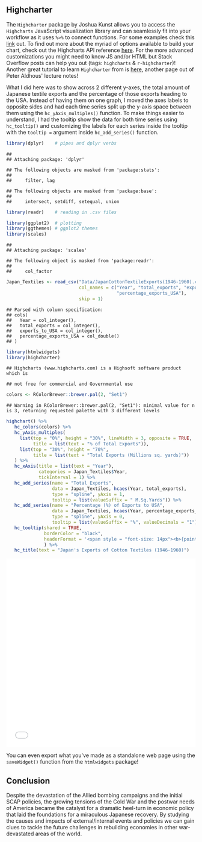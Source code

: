 Highcharter
-----------

The `Highcharter` package by Joshua Kunst allows you to access the `Highcharts` JavaScript visualization library and can seamlessly fit into your workflow as it uses `%>%` to connect functions. For some examples check this [link](http://jkunst.com/highcharter/) out. To find out more about the myriad of options available to build your chart, check out the Highcharts API reference [here](https://api.highcharts.com/highcharts/). For the more advanced customizations you might need to know JS and/or HTML but Stack Overflow posts can help you out (tags: `highcharts` & `r-highcharter`)! Another great tutorial to learn `Highcharter` from is [here](http://paldhous.github.io/ucb/2016/dataviz/week13.html), another page out of Peter Aldhous' lecture notes!

What I did here was to show across 2 different y-axes, the total amount of Japanese textile exports and the percentage of those exports heading to the USA. Instead of having them on one graph, I moved the axes labels to opposite sides and had each time series split up the y-axis space between them using the `hc_yAxis_multiples()` function. To make things easier to understand, I had the tooltip show the data for both time series using `hc_tooltip()` and customizing the labels for each series inside the tooltip with the `tooltip =` argument inside `hc_add_series()` function.

``` r
library(dplyr)    # pipes and dplyr verbs
```

    ## 
    ## Attaching package: 'dplyr'

    ## The following objects are masked from 'package:stats':
    ## 
    ##     filter, lag

    ## The following objects are masked from 'package:base':
    ## 
    ##     intersect, setdiff, setequal, union

``` r
library(readr)    # reading in .csv files

library(ggplot2)  # plotting
library(ggthemes) # ggplot2 themes
library(scales)  
```

    ## 
    ## Attaching package: 'scales'

    ## The following object is masked from 'package:readr':
    ## 
    ##     col_factor

``` r
Japan_Textiles <- read_csv("Data/JapanCottonTextileExports(1946-1960).csv",
                           col_names = c("Year", "total_exports", "exports_to_USA",
                                         "percentage_exports_USA"),
                           skip = 1)
```

    ## Parsed with column specification:
    ## cols(
    ##   Year = col_integer(),
    ##   total_exports = col_integer(),
    ##   exports_to_USA = col_integer(),
    ##   percentage_exports_USA = col_double()
    ## )

``` r
library(htmlwidgets)
library(highcharter)
```

    ## Highcharts (www.highcharts.com) is a Highsoft software product which is

    ## not free for commercial and Governmental use

``` r
colors <- RColorBrewer::brewer.pal(2, "Set1")
```

    ## Warning in RColorBrewer::brewer.pal(2, "Set1"): minimal value for n is 3, returning requested palette with 3 different levels

``` r
highchart() %>%
   hc_colors(colors) %>% 
   hc_yAxis_multiples(
     list(top = "0%", height = "30%", lineWidth = 3, opposite = TRUE, 
          title = list(text = "% of Total Exports")),
     list(top = "30%", height = "70%", 
          title = list(text = "Total Exports (Millions sq. yards)"))
   ) %>% 
   hc_xAxis(title = list(text = "Year"), 
            categories = Japan_Textiles$Year,
            tickInterval = 1) %>% 
   hc_add_series(name = "Total Exports", 
                 data = Japan_Textiles, hcaes(Year, total_exports), 
                 type = "spline", yAxis = 1,
                 tooltip = list(valueSuffix = " M.Sq.Yards")) %>% 
   hc_add_series(name = "Percentage (%) of Exports to USA", 
                 data = Japan_Textiles, hcaes(Year, percentage_exports_USA), 
                 type = "spline", yAxis = 0,
                 tooltip = list(valueSuffix = "%", valueDecimals = "1")) %>% 
   hc_tooltip(shared = TRUE,
              borderColor = "black",
              headerFormat = '<span style = "font-size: 14px"><b>{point.key}</b></span><br/>'
              ) %>% 
   hc_title(text = "Japan's Exports of Cotton Textiles (1946-1960)")
```

<iframe src="textiles_chart.html" width="100%" height="500" frameborder="0" marginheight="0" marginwidth="0"></iframe>

You can even export what you've made as a standalone web page using the `saveWidget()` function from the `htmlwidgets` package!

Conclusion
----------

Despite the devastation of the Allied bombing campaigns and the initial SCAP policies, the growing tensions of the Cold War and the postwar needs of America became the catalyst for a dramatic heel-turn in economic policy that laid the foundations for a miraculous Japanese recovery. By studying the causes and impacts of external/internal events and policies we can gain clues to tackle the future challenges in rebuilding economies in other war-devastated areas of the world.
